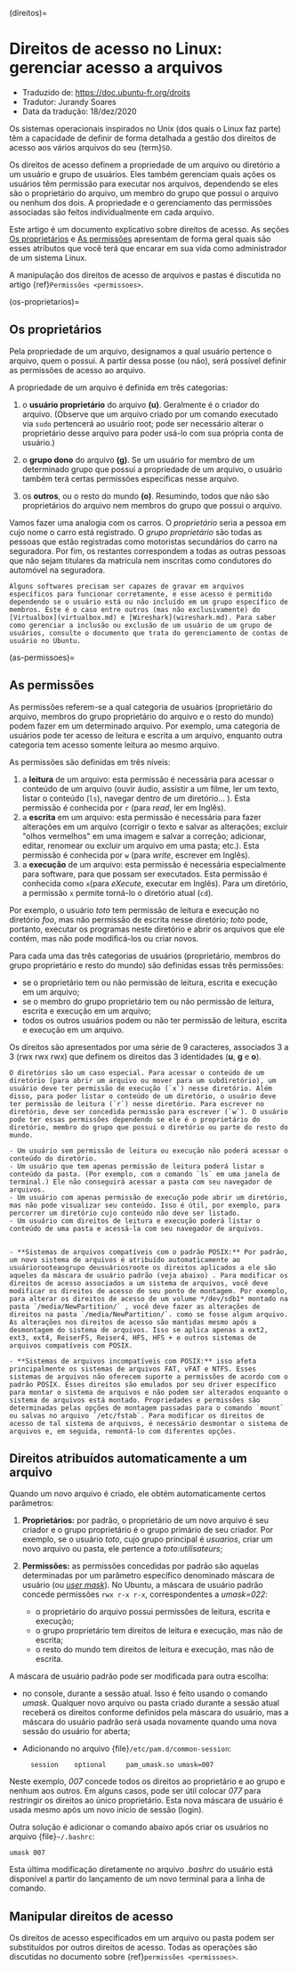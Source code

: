 (direitos)=

# Direitos de acesso no Linux: gerenciar acesso a arquivos

- Traduzido de: <https://doc.ubuntu-fr.org/droits>
- Tradutor: Jurandy Soares
- Data da tradução: 18/dez/2020

Os sistemas operacionais inspirados no Unix (dos quais o Linux faz parte) têm a capacidade de definir de forma detalhada a gestão dos direitos de acesso aos vários arquivos do seu {term}`SO`.

Os direitos de acesso definem a propriedade de um arquivo ou diretório a um usuário e grupo de usuários. Eles também gerenciam quais ações os usuários têm permissão para executar nos arquivos, dependendo se eles são o proprietário do arquivo, um membro do grupo que possui o arquivo ou nenhum dos dois. A propriedade e o gerenciamento das permissões associadas são feitos individualmente em cada arquivo.

Este artigo é um documento explicativo sobre direitos de acesso. As seções [Os proprietários](os-proprietarios) e [As permissões](as-permissoes) apresentam de forma geral quais são esses atributos que você terá que encarar em sua vida como administrador de um sistema Linux.

A manipulação dos direitos de acesso de arquivos e pastas é discutida no artigo {ref}`Permissões <permissoes>`.

(os-proprietarios)=

## Os proprietários

Pela propriedade de um arquivo, designamos a qual usuário pertence o arquivo, quem o possui. A partir dessa posse (ou não), será possível definir as permissões de acesso ao arquivo.

A propriedade de um arquivo é definida em três categorias:

1. o **usuário proprietário** do arquivo **(u)**. Geralmente é o criador do arquivo. (Observe que um arquivo criado por um comando executado via `sudo` pertencerá ao usuário root; pode ser necessário alterar o proprietário desse arquivo para poder usá-lo com sua própria conta de usuário.)

2. o **grupo dono** do arquivo **(g)**. Se um usuário for membro de um determinado grupo que possui a propriedade de um arquivo, o usuário também terá certas permissões específicas nesse arquivo.

3. os **outros**, ou o resto do mundo **(o)**. Resumindo, todos que não são proprietários do arquivo nem membros do grupo que possui o arquivo.

Vamos fazer uma analogia com os carros. O *proprietário* seria a pessoa em cujo nome o carro está registrado. O *grupo proprietário* são todas as pessoas que estão registradas como motoristas secundários do carro na seguradora. Por fim, os restantes correspondem a todas as outras pessoas que não sejam titulares da matrícula nem inscritas como condutores do automóvel na seguradora.

```{note}
Alguns softwares precisam ser capazes de gravar em arquivos específicos para funcionar corretamente, e esse acesso é permitido dependendo se o usuário está ou não incluído em um grupo específico de membros. Este é o caso entre outros (mas não exclusivamente) do [Virtualbox](virtualbox.md) e [Wireshark](wireshark.md). Para saber como gerenciar a inclusão ou exclusão de um usuário de um grupo de usuários, consulte o documento que trata do gerenciamento de contas de usuário no Ubuntu.
```

(as-permissoes)=

## As permissões

As permissões referem-se a qual categoria de usuários (proprietário do arquivo, membros do grupo proprietário do arquivo e o resto do mundo) podem fazer em um determinado arquivo. Por exemplo, uma categoria de usuários pode ter acesso de leitura e escrita a um arquivo, enquanto outra categoria tem acesso somente leitura ao mesmo arquivo.

As permissões são definidas em três níveis:

1. a **leitura** de um arquivo: esta permissão é necessária para acessar o conteúdo de um arquivo (ouvir áudio, assistir a um filme, ler um texto, listar o conteúdo (`ls`), navegar dentro de um diretório... ). Esta permissão é conhecida por `r` (para *read*, ler em Inglês).
2. a **escrita** em um arquivo: esta permissão é necessária para fazer alterações em um arquivo (corrigir o texto e salvar as alterações; excluir "olhos vermelhos" em uma imagem e salvar a correção; adicionar, editar, renomear ou excluir um arquivo em uma pasta; etc.). Esta permissão é conhecida por `w` (para *write*, escrever em Inglês).
3. a **execução** de um arquivo: esta permissão é necessária especialmente para software, para que possam ser executados. Esta permissão é conhecida como `x`(para *eXecute*, executar em Inglês). Para um diretório, a permissão `x` permite torná-lo o diretório atual (`cd`).

Por exemplo, o usuário *toto* tem permissão de leitura e execução no diretório *foo*, mas não permissão de escrita nesse diretório; *toto* pode, portanto, executar os programas neste diretório e abrir os arquivos que ele contém, mas não pode modificá-los ou criar novos.

Para cada uma das três categorias de usuários (proprietário, membros do grupo proprietário e resto do mundo) são definidas essas três permissões:

- se o proprietário tem ou não permissão de leitura, escrita e execução em um arquivo;
- se o membro do grupo proprietário tem ou não permissão de leitura, escrita e execução em um arquivo;
- todos os outros usuários podem ou não ter permissão de leitura, escrita e execução em um arquivo.
  
Os direitos são apresentados por uma série de 9 caracteres, associados 3 a 3 (rwx rwx rwx) que definem os direitos das 3 identidades (**u**, **g** e **o**).

```{note} Diretórios: um caso especial 
O diretórios são um caso especial. Para acessar o conteúdo de um diretório (para abrir um arquivo ou mover para um subdiretório), um usuário deve ter permissão de execução (`x`) nesse diretório. Além disso, para poder listar o conteúdo de um diretório, o usuário deve ter permissão de leitura (`r`) nesse diretório. Para escrever no diretório, deve ser concedida permissão para escrever (`w`). O usuário pode ter essas permissões dependendo se ele é o proprietário do diretório, membro do grupo que possui o diretório ou parte do resto do mundo.

- Um usuário sem permissão de leitura ou execução não poderá acessar o conteúdo do diretório.
- Um usuário que tem apenas permissão de leitura poderá listar o conteúdo da pasta. (Por exemplo, com o comando `ls` em uma janela de terminal.) Ele não conseguirá acessar a pasta com seu navegador de arquivos.
- Um usuário com apenas permissão de execução pode abrir um diretório, mas não pode visualizar seu conteúdo. Isso é útil, por exemplo, para percorrer um diretório cujo conteúdo não deve ser listado.
- Um usuário com direitos de leitura e execução poderá listar o conteúdo de uma pasta e acessá-la com seu navegador de arquivos.
```

```{admonition} Como são determinados os direitos de acesso em um volume?

- **Sistemas de arquivos compatíveis com o padrão POSIX:** Por padrão, um novo sistema de arquivos é atribuído automaticamente ao usuáriorooteaogrupo deusuáriosroote os direitos aplicados a ele são aqueles da máscara de usuário padrão (veja abaixo) . Para modificar os direitos de acesso associados a um sistema de arquivos, você deve modificar os direitos de acesso de seu ponto de montagem. Por exemplo, para alterar os direitos de acesso de um volume */dev/sdb1* montado na pasta `/media/NewPartition/` , você deve fazer as alterações de direitos na pasta `/media/NewPartition/`. como se fosse algum arquivo. As alterações nos direitos de acesso são mantidas mesmo após a desmontagem do sistema de arquivos. Isso se aplica apenas a ext2, ext3, ext4, ReiserFS, Reiser4, HFS, HFS + e outros sistemas de arquivos compatíveis com POSIX.

- **Sistemas de arquivos incompatíveis com POSIX:** isso afeta principalmente os sistemas de arquivos FAT, vFAT e NTFS. Esses sistemas de arquivos não oferecem suporte a permissões de acordo com o padrão POSIX. Esses direitos são emulados por seu driver específico para montar o sistema de arquivos e não podem ser alterados enquanto o sistema de arquivos está montado. Propriedades e permissões são determinadas pelas opções de montagem passadas para o comando `mount` ou salvas no arquivo `/etc/fstab`. Para modificar os direitos de acesso de tal sistema de arquivos, é necessário desmontar o sistema de arquivos e, em seguida, remontá-lo com diferentes opções.
```

## Direitos atribuídos automaticamente a um arquivo

Quando um novo arquivo é criado, ele obtém automaticamente certos parâmetros:

1. **Proprietários:** por padrão, o proprietário de um novo arquivo é seu criador e o grupo proprietário é o grupo primário de seu criador. Por exemplo, se o usuário *toto*, cujo grupo principal é *usuarios*, criar um novo arquivo ou pasta, ele pertence a *toto:utilisateurs*;

2. **Permissões:** as permissões concedidas por padrão são aquelas determinadas por um parâmetro específico denominado máscara de usuário (ou *[user mask](https://pt.wikipedia.org/wiki/Umask)*). No Ubuntu, a máscara de usuário padrão concede permissões `rwx r-x r-x`, correspondentes a *umask=022*:
  
    - o proprietário do arquivo possui permissões de leitura, escrita e execução;
    - o grupo proprietário tem direitos de leitura e execução, mas não de escrita;
    - o resto do mundo tem direitos de leitura e execução, mas não de escrita.

A máscara de usuário padrão pode ser modificada para outra escolha:

- no console, durante a sessão atual. Isso é feito usando o comando *umask*. Qualquer novo arquivo ou pasta criado durante a sessão atual receberá os direitos conforme definidos pela máscara do usuário, mas a máscara do usuário padrão será usada novamente quando uma nova sessão do usuário for aberta;
- Adicionando no arquivo {file}`/etc/pam.d/common-session`:
  
        session    optional     pam_umask.so umask=007

Neste exemplo, *007* concede todos os direitos ao proprietário e ao grupo e nenhum aos outros. Em alguns casos, pode ser útil colocar *077* para restringir os direitos ao único proprietário. Esta nova máscara de usuário é usada mesmo após um novo início de sessão (login).

Outra solução é adicionar o comando abaixo após criar os usuários no arquivo {file}`~/.bashrc`:

    umask 007

Esta última modificação diretamente no arquivo *.bashrc* do usuário está disponível a partir do lançamento de um novo terminal para a linha de comando.

## Manipular direitos de acesso

Os direitos de acesso especificados em um arquivo ou pasta podem ser substituídos por outros direitos de acesso. Todas as operações são discutidas no documento sobre {ref}`permissões <permissoes>`.